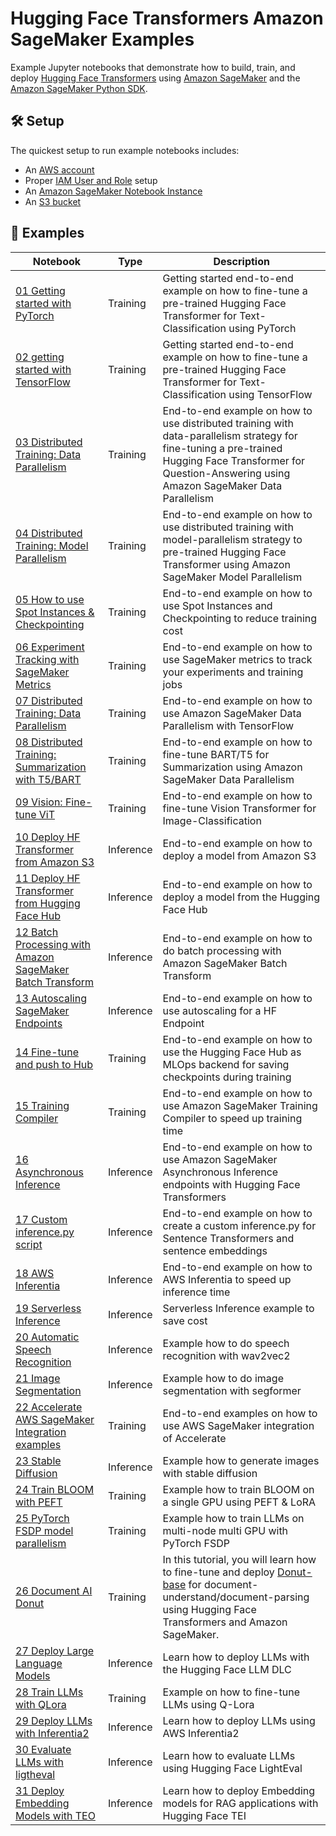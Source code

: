 # Hugging Face Transformers Amazon SageMaker Examples

Example Jupyter notebooks that demonstrate how to build, train, and deploy [Hugging Face Transformers](https://github.com/huggingface/transformers) using [Amazon SageMaker](https://docs.aws.amazon.com/sagemaker/latest/dg/whatis.html) and the [Amazon SageMaker Python SDK](https://sagemaker.readthedocs.io/en/stable/).


## 🛠️ Setup


The quickest setup to run example notebooks includes:
- An [AWS account](http://docs.aws.amazon.com/sagemaker/latest/dg/gs-account.html)
- Proper [IAM User and Role](http://docs.aws.amazon.com/sagemaker/latest/dg/authentication-and-access-control.html) setup
- An [Amazon SageMaker Notebook Instance](http://docs.aws.amazon.com/sagemaker/latest/dg/gs-setup-working-env.html)
- An [S3 bucket](http://docs.aws.amazon.com/sagemaker/latest/dg/gs-config-permissions.html)

## 📓 Examples

| Notebook                                                                                                                                                                               | Type      | Description                                                                                                                                                                                                                |
| -------------------------------------------------------------------------------------------------------------------------------------------------------------------------------------- | --------- | -------------------------------------------------------------------------------------------------------------------------------------------------------------------------------------------------------------------------- |
| [01 Getting started with PyTorch](https://github.com/huggingface/notebooks/blob/main/sagemaker/01_getting_started_pytorch/sagemaker-notebook.ipynb)                                    | Training  | Getting started end-to-end example on how to fine-tune a pre-trained Hugging Face Transformer for Text-Classification using PyTorch                                                                                        |
| [02 getting started with TensorFlow](https://github.com/huggingface/notebooks/blob/main/sagemaker/02_getting_started_tensorflow/sagemaker-notebook.ipynb)                              | Training  | Getting started end-to-end example on how to fine-tune a pre-trained Hugging Face Transformer for Text-Classification using TensorFlow                                                                                     |
| [03 Distributed Training: Data Parallelism](https://github.com/huggingface/notebooks/blob/main/sagemaker/03_distributed_training_data_parallelism/sagemaker-notebook.ipynb)            | Training  | End-to-end example on how to use distributed training with data-parallelism strategy for fine-tuning a pre-trained Hugging Face Transformer for Question-Answering using Amazon SageMaker Data Parallelism                 |
| [04 Distributed Training: Model Parallelism](https://github.com/huggingface/notebooks/blob/main/sagemaker/04_distributed_training_model_parallelism/sagemaker-notebook.ipynb)          | Training  | End-to-end example on how to use distributed training with model-parallelism strategy to pre-trained Hugging Face Transformer using Amazon SageMaker Model Parallelism                                                     |
| [05 How to use Spot Instances & Checkpointing](https://github.com/huggingface/notebooks/blob/main/sagemaker/05_spot_instances/sagemaker-notebook.ipynb)                                | Training  | End-to-end example on how to use Spot Instances and Checkpointing to reduce training cost                                                                                                                                  |
| [06 Experiment Tracking with SageMaker Metrics](https://github.com/huggingface/notebooks/blob/main/sagemaker/06_sagemaker_metrics/sagemaker-notebook.ipynb)                            | Training  | End-to-end example on how to use SageMaker metrics to track your experiments and training jobs                                                                                                                             |
| [07 Distributed Training: Data Parallelism](https://github.com/huggingface/notebooks/blob/main/sagemaker/07_tensorflow_distributed_training_data_parallelism/sagemaker-notebook.ipynb) | Training  | End-to-end example on how to use Amazon SageMaker Data Parallelism with TensorFlow                                                                                                                                         |
| [08 Distributed Training: Summarization with T5/BART](https://github.com/huggingface/notebooks/blob/main/sagemaker/08_distributed_summarization_bart_t5/sagemaker-notebook.ipynb)      | Training  | End-to-end example on how to fine-tune BART/T5 for Summarization using Amazon SageMaker Data Parallelism                                                                                                                   |
| [09 Vision: Fine-tune ViT](https://github.com/huggingface/notebooks/blob/main/sagemaker/09_image_classification_vision_transformer/sagemaker-notebook.ipynb)                           | Training  | End-to-end example on how to fine-tune Vision Transformer for Image-Classification                                                                                                                                         |
| [10 Deploy HF Transformer from Amazon S3](https://github.com/huggingface/notebooks/blob/main/sagemaker/10_deploy_model_from_s3/deploy_transformer_model_from_s3.ipynb)                 | Inference | End-to-end example on how to deploy a model from Amazon S3                                                                                                                                                                 |
| [11 Deploy HF Transformer from Hugging Face Hub](https://github.com/huggingface/notebooks/blob/main/sagemaker/11_deploy_model_from_hf_hub/deploy_transformer_model_from_hf_hub.ipynb)  | Inference | End-to-end example on how to deploy a model from the Hugging Face Hub                                                                                                                                                      |
| [12 Batch Processing with Amazon SageMaker Batch Transform](https://github.com/huggingface/notebooks/blob/main/sagemaker/12_batch_transform_inference/sagemaker-notebook.ipynb)        | Inference | End-to-end example on how to do batch processing with Amazon SageMaker Batch Transform                                                                                                                                     |
| [13 Autoscaling SageMaker Endpoints](https://github.com/huggingface/notebooks/blob/main/sagemaker/13_deploy_and_autoscaling_transformers/sagemaker-notebook.ipynb)                     | Inference | End-to-end example on how to use autoscaling for a HF Endpoint                                                                                                                                                             |
| [14 Fine-tune and push to Hub](https://github.com/huggingface/notebooks/blob/main/sagemaker/14_train_and_push_to_hub/sagemaker-notebook.ipynb)                                         | Training  | End-to-end example on how to use the Hugging Face Hub as MLOps backend for saving checkpoints during training                                                                                                              |
| [15 Training Compiler](https://github.com/huggingface/notebooks/blob/main/sagemaker/15_training_compiler/sagemaker-notebook.ipynb)                                                     | Training  | End-to-end example on how to use Amazon SageMaker Training Compiler to speed up training time                                                                                                                              |
| [16 Asynchronous Inference](https://github.com/huggingface/notebooks/blob/main/sagemaker/16_async_inference_hf_hub/sagemaker-notebook.ipynb)                                           | Inference | End-to-end example on how to use Amazon SageMaker Asynchronous Inference endpoints with Hugging Face Transformers                                                                                                          |
| [17 Custom inference.py script](https://github.com/huggingface/notebooks/blob/main/sagemaker/17_custom_inference_script/sagemaker-notebook.ipynb)                                      | Inference | End-to-end example on how to create a custom inference.py for Sentence Transformers and sentence embeddings                                                                                                                |
| [18 AWS Inferentia](https://github.com/huggingface/notebooks/blob/main/sagemaker/18_inferentia_inference/sagemaker-notebook.ipynb)                                                     | Inference | End-to-end example on how to AWS Inferentia to speed up inference time                                                                                                                                                     |
| [19 Serverless Inference](https://github.com/huggingface/notebooks/blob/main/sagemaker/19_serverless_inference/sagemaker-notebook.ipynb)                                               | Inference | Serverless Inference example to save cost                                                                                                                                                                                  |
| [20 Automatic Speech Recognition](https://github.com/huggingface/notebooks/blob/main/sagemaker/20_automatic_speech_recognition_inference/sagemaker-notebook.ipynb)                     | Inference | Example how to do speech recognition with wav2vec2                                                                                                                                                                         |
| [21 Image Segmentation](https://github.com/huggingface/notebooks/blob/main/sagemaker/21_image_segmantation/sagemaker-notebook.ipynb)                                                   | Inference | Example how to do image segmentation with segformer                                                                                                                                                                        |
| [22 Accelerate AWS SageMaker Integration examples](https://github.com/huggingface/notebooks/blob/main/sagemaker/22_accelerate_sagemaker_examples/README.md)                            | Training  | End-to-end examples on how to use AWS SageMaker integration of Accelerate                                                                                                                                                  |
| [23 Stable Diffusion](https://github.com/huggingface/notebooks/blob/main/sagemaker/23_stable_diffusion_inference/sagemaker-notebook.ipynb)                                             | Inference | Example how to generate images with stable diffusion                                                                                                                                                                       |
| [24 Train BLOOM with PEFT](https://github.com/huggingface/notebooks/blob/main/sagemaker/24_train_bloom_peft_lora/sagemaker-notebook.ipynb)                                             | Training  | Example how to train BLOOM on a single GPU using PEFT & LoRA                                                                                                                                                               |
| [25 PyTorch FSDP model parallelism](https://github.com/huggingface/notebooks/blob/main/sagemaker/25_pytorch_fsdp_model_parallelism/sagemaker-notebook.ipynb)                           | Training  | Example how to train LLMs on multi-node multi GPU with PyTorch FSDP                                                                                                                                                        |
| [26 Document AI Donut](https://github.com/huggingface/notebooks/blob/main/sagemaker/26_document_ai_donut/sagemaker-notebook.ipynb)                                                     | Training  | In this tutorial, you will learn how to fine-tune and deploy [Donut-base](https://huggingface.co/naver-clova-ix/donut-base) for document-understand/document-parsing using Hugging Face Transformers and Amazon SageMaker. |
| [27 Deploy Large Language Models](https://github.com/huggingface/notebooks/blob/main/sagemaker/27_deploy_large_language_models/sagemaker-notebook.ipynb)                               | Inference | Learn how to deploy LLMs with the Hugging Face LLM DLC                                                                                                                                                                     |
| [28 Train LLMs with QLora](https://github.com/huggingface/notebooks/blob/main/notebooks/sagemaker/28_train_llms_with_qlora/sagemaker-notebook.ipynb)                                   | Training  | Example on how to fine-tune LLMs using Q-Lora                                                                                                                                                                              |
| [29 Deploy LLMs with Inferentia2](https://github.com/huggingface/notebooks/blob/main/notebooks/sagemaker/29_deploy_llms_on_inferentia2/sagemaker-notebook.ipynb)                       | Inference | Learn how to deploy LLMs using AWS Inferentia2                                                                                                                                                                             |
| [30 Evaluate LLMs with ligtheval](https://github.com/huggingface/notebooks/blob/main/notebooks/sagemaker/30_evaluate_llms_with_lighteval/sagemaker-notebook.ipynb)                     | Inference | Learn how to evaluate LLMs using Hugging Face LightEval                                                                                                                                                                    |
| [31 Deploy Embedding Models with TEO](https://github.com/huggingface/notebooks/blob/main/notebooks/sagemaker/31_deploy_embedding_models/sagemaker-notebook.ipynb)                      | Inference | Learn how to deploy Embedding models for RAG applications with Hugging Face TEI                                                                                                                                            |